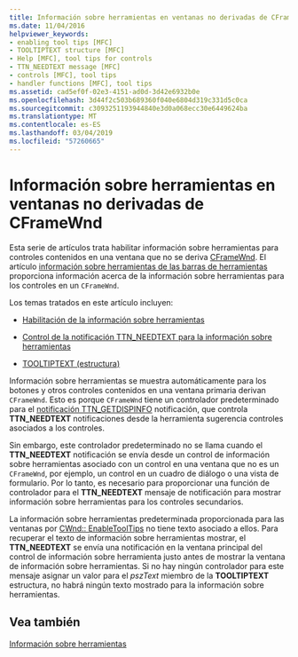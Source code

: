 ```yaml
---
title: Información sobre herramientas en ventanas no derivadas de CFrameWnd
ms.date: 11/04/2016
helpviewer_keywords:
- enabling tool tips [MFC]
- TOOLTIPTEXT structure [MFC]
- Help [MFC], tool tips for controls
- TTN_NEEDTEXT message [MFC]
- controls [MFC], tool tips
- handler functions [MFC], tool tips
ms.assetid: cad5ef0f-02e3-4151-ad0d-3d42e6932b0e
ms.openlocfilehash: 3d44f2c503b689360f040e6804d319c331d5c0ca
ms.sourcegitcommit: c3093251193944840e3d0a068ecc30e6449624ba
ms.translationtype: MT
ms.contentlocale: es-ES
ms.lasthandoff: 03/04/2019
ms.locfileid: "57260665"
---
```

# <a name="tool-tips-in-windows-not-derived-from-cframewnd"></a>Información sobre herramientas en ventanas no derivadas de CFrameWnd

Esta serie de artículos trata habilitar información sobre herramientas para controles contenidos en una ventana que no se deriva [CFrameWnd](../mfc/reference/cframewnd-class.md). El artículo [información sobre herramientas de las barras de herramientas](../mfc/toolbar-tool-tips.md) proporciona información acerca de la información sobre herramientas para los controles en un `CFrameWnd`.

Los temas tratados en este artículo incluyen:

- [Habilitación de la información sobre herramientas](../mfc/enabling-tool-tips.md)

- [Control de la notificación TTN_NEEDTEXT para la información sobre herramientas](../mfc/handling-ttn-needtext-notification-for-tool-tips.md)

- [TOOLTIPTEXT (estructura)](../mfc/tooltiptext-structure.md)

Información sobre herramientas se muestra automáticamente para los botones y otros controles contenidos en una ventana primaria derivan `CFrameWnd`. Esto es porque `CFrameWnd` tiene un controlador predeterminado para el [notificación TTN_GETDISPINFO](/windows/desktop/Controls/ttn-getdispinfo) notificación, que controla **TTN_NEEDTEXT** notificaciones desde la herramienta sugerencia controles asociados a los controles.

Sin embargo, este controlador predeterminado no se llama cuando el **TTN_NEEDTEXT** notificación se envía desde un control de información sobre herramientas asociado con un control en una ventana que no es un `CFrameWnd`, por ejemplo, un control en un cuadro de diálogo o una vista de formulario. Por lo tanto, es necesario para proporcionar una función de controlador para el **TTN_NEEDTEXT** mensaje de notificación para mostrar información sobre herramientas para los controles secundarios.

La información sobre herramientas predeterminada proporcionada para las ventanas por [CWnd:: EnableToolTips](../mfc/reference/cwnd-class.md#enabletooltips) no tiene texto asociado a ellos. Para recuperar el texto de información sobre herramientas mostrar, el **TTN_NEEDTEXT** se envía una notificación en la ventana principal del control de información sobre herramienta justo antes de mostrar la ventana de información sobre herramientas. Si no hay ningún controlador para este mensaje asignar un valor para el *pszText* miembro de la **TOOLTIPTEXT** estructura, no habrá ningún texto mostrado para la información sobre herramientas.

## <a name="see-also"></a>Vea también

[Información sobre herramientas](../mfc/tool-tips.md)
